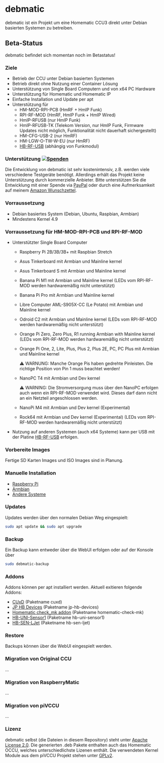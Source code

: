# debmatic

debmatic ist ein Projekt um eine Homematic CCU3 direkt unter Debian basierten Systemen zu betreiben.

## Beta-Status
debmatic befindet sich momentan noch im Betastatus!

### Ziele
* Betrieb der CCU unter Debian basierten Systemen
* Betrieb direkt ohne Nutzung einer Container Lösung
* Unterstützung von Single Board Computern und von x64 PC Hardware
* Unterstützung für Homematic und Homematic IP
* Einfache Installation und Update per apt
* Unterstützung für 
  * HM-MOD-RPI-PCB (HmRF + HmIP Funk)
  * RPI-RF-MOD (HmRF, HmIP Funk + HmIP Wired)
  * HmIP-RFUSB (nur HmIP Funk)
  * HmIP-RFUSB-TK (Telekom Version, nur HmIP Funk, Firmware Updates nicht möglich, Funktionalität nicht dauerhaft sichergestellt)
  * HM-CFG-USB-2 (nur HmRF)
  * HM-LGW-O-TW-W-EU (nur HmRF)
  * [HB-RF-USB](https://github.com/alexreinert/PCB/tree/master/HB-RF-USB) (abhängig von Funkmodul)

### Unterstützung [![Spenden](https://img.shields.io/badge/donate-PayPal-green.svg)](https://www.paypal.com/cgi-bin/webscr?cmd=_s-xclick&hosted_button_id=WUC7QU84EU7DA)
Die Entwicklung von debmatic ist sehr kostenintensiv, z.B. werden viele verschiedene Testgeräte benötigt. Allerdings erhält das Projekt keine Unterstützung durch kommerzielle Anbieter. Bitte unterstützen Sie die Entwicklung mit einer Spende via [PayPal](https://www.paypal.com/cgi-bin/webscr?cmd=_s-xclick&hosted_button_id=WUC7QU84EU7DA) oder durch eine Aufmerksamkeit auf meinem [Amazon Wunschzettel](https://www.amazon.de/gp/registry/wishlist/3NNUQIQO20AAP/ref=nav_wishlist_lists_1).

### Vorraussetzung
* Debian basiertes System (Debian, Ubuntu, Raspbian, Armbian)
* Mindestens Kernel 4.9

### Vorraussetzung für HM-MOD-RPI-PCB und RPI-RF-MOD 
* Unterstützter Single Board Computer
  * Raspberry Pi 2B/3B/3B+ mit Raspbian Stretch
  * Asus Tinkerboard mit Armbian und Mainline kernel
  * Asus Tinkerboard S mit Armbian und Mainline kernel
  * Banana Pi M1 mit Armbian und Mainline kernel (LEDs vom RPI-RF-MOD werden hardwaremäßig nicht unterstützt)
  * Banana Pi Pro mit Armbian und Mainline kernel
  * Libre Computer AML-S905X-CC (Le Potato) mit Armbian und Mainline kernel
  * Odroid C2 mit Armbian und Mainline kernel (LEDs vom RPI-RF-MOD werden hardwaremäßig nicht unterstützt)
  * Orange Pi Zero, Zero Plus, R1 running Armbian with Mainline kernel (LEDs vom RPI-RF-MOD werden hardwaremäßig nicht unterstützt)
  * Orange Pi One, 2, Lite, Plus, Plus 2, Plus 2E, PC, PC Plus mit Armbian und Mainline kernel

    :warning: WARNUNG: Manche Orange Pis haben gedrehte Pinleisten. Die richtige Position von Pin 1 muss beachtet werden!
  * NanoPC T4 mit Armbian und Dev kernel

    :warning: WARNING: Die Stromversorgung muss über den NanoPC erfolgen auch wenn ein RPI-RF-MOD verwendet wird. Dieses darf dann nicht an ein Netzteil angeschlossen werden.
  * NanoPi M4 mit Armbian und Dev kernel (Experimental)
  * Rock64 mit Armbian und Dev kernel (Experimental) (LEDs vom RPI-RF-MOD werden hardwaremäßig nicht unterstützt)
* Nutzung auf anderen Systemen (auch x64 Systeme) kann per USB mit der Platine [HB-RF-USB](https://github.com/alexreinert/PCB/tree/master/HB-RF-USB) erfolgen.

### Vorbereite Images
Fertige SD Karten Images und ISO Images sind in Planung.

### Manuelle Installation
* [Raspberry Pi](docs/setup/raspberrypi.md)
* [Armbian](docs/setup/armbian.md)
* [Andere Systeme](docs/setup/otheros.md)

### Updates
Updates werden über den normalen Debian Weg eingespielt:
```bash
sudo apt update && sudo apt upgrade
```

### Backup
Ein Backup kann entweder über die WebUI erfolgen oder auf der Konsole über
```bash
sudo debmatic-backup
```

### Addons
Addons können per apt installiert werden. Aktuell exitieren folgende Addons:
* [CUxD](http://www.cuxd.de/) (Paketname cuxd)
* [JP HB Devices](https://github.com/jp112sdl/JP-HB-Devices-addon) (Paketname jp-hb-devices)
* [Homematic check_mk addon](https://github.com/alexreinert/homematic_check_mk) (Paketname homematic-check-mk)
* [HB-UNI-Sensor1](https://github.com/TomMajor/SmartHome) (Paketname hb-uni-sensor1)
* [HB-SEN-LJet](https://github.com/TomMajor/SmartHome) (Paketname hb-sen-ljet)

### Restore
Backups können über die WebUI eingespielt werden.

### Migration von Original CCU
...

### Migration von RaspberryMatic
...

### Migration von piVCCU
...

### Lizenz
debmatic selbst (die Dateien in diesem Repository) steht unter [Apache License 2.0](https://opensource.org/licenses/Apache-2.0).
Die generierten .deb Pakete enthalten auch das Homematic OCCU, welches unterschiedlichste Lizenen enthält.
Die verwendeten Kernel Module aus dem piVCCU Projekt stehen unter [GPLv2](http://www.gnu.org/licenses/gpl-2.0.html).

